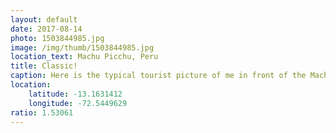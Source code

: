 ```yaml
---
layout: default
date: 2017-08-14
photo: 1503844985.jpg
image: /img/thumb/1503844985.jpg
location_text: Machu Picchu, Peru
title: Classic!
caption: Here is the typical tourist picture of me in front of the Machu Picchu. It does not look that good the sun did not rise yet and mostly because I'm dead tired after this 5 days trek. I also ran the way up there from the valley in only 42 minutes!!
location:
    latitude: -13.1631412
    longitude: -72.5449629
ratio: 1.53061
---
```

